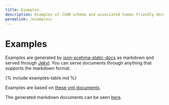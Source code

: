 ```yaml
---
title: Examples
description: Examples of JSON schema and associated human friendly documentation
permalink: /examples/
---
```


# Examples

Examples are generated by [json-scehma-static-docs](/) as markdown and served through [Jekyl](https://jekyllrb.com/). You can serve documents through anything that supports the markdown format.

{% include examples-table.md %}

Examples are based on [these yml documents](https://github.com/tomcollins/json-schema-static-docs/tree/master/gh-pages/yml).

The generated markdown documents can be seen [here](https://github.com/tomcollins/json-schema-static-docs/tree/master/gh-pages/examples).
